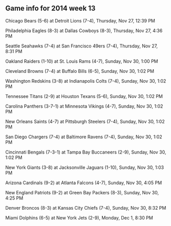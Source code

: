 ## Game info for 2014 week 13
Chicago Bears (5-6) at Detroit Lions (7-4), Thursday, Nov 27, 12:39 PM



Philadelphia Eagles (8-3) at Dallas Cowboys (8-3), Thursday, Nov 27, 4:36 PM



Seattle Seahawks (7-4) at San Francisco 49ers (7-4), Thursday, Nov 27, 8:31 PM



Oakland Raiders (1-10) at St. Louis Rams (4-7), Sunday, Nov 30, 1:00 PM

Cleveland Browns (7-4) at Buffalo Bills (6-5), Sunday, Nov 30, 1:02 PM

Washington Redskins (3-8) at Indianapolis Colts (7-4), Sunday, Nov 30, 1:02 PM

Tennessee Titans (2-9) at Houston Texans (5-6), Sunday, Nov 30, 1:02 PM

Carolina Panthers (3-7-1) at Minnesota Vikings (4-7), Sunday, Nov 30, 1:02 PM

New Orleans Saints (4-7) at Pittsburgh Steelers (7-4), Sunday, Nov 30, 1:02 PM

San Diego Chargers (7-4) at Baltimore Ravens (7-4), Sunday, Nov 30, 1:02 PM

Cincinnati Bengals (7-3-1) at Tampa Bay Buccaneers (2-9), Sunday, Nov 30, 1:02 PM

New York Giants (3-8) at Jacksonville Jaguars (1-10), Sunday, Nov 30, 1:03 PM



Arizona Cardinals (9-2) at Atlanta Falcons (4-7), Sunday, Nov 30, 4:05 PM

New England Patriots (9-2) at Green Bay Packers (8-3), Sunday, Nov 30, 4:25 PM



Denver Broncos (8-3) at Kansas City Chiefs (7-4), Sunday, Nov 30, 8:32 PM



Miami Dolphins (6-5) at New York Jets (2-9), Monday, Dec 1, 8:30 PM


